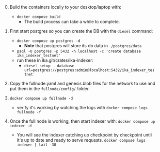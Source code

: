 
0. Build the containers locally to your desktop/laptop with:
   - `docker compose build`
      - The build process can take a while to complete.

1. First start postgres so you can create the DB with the `diesel` command:
	- `docker compose up postgres -d`
	  * **Note** that postgres will store its db data in `./postgres/data`
	- `psql -U postgres -p 5432 -h localhost -c 'create database ika_indexer_testnet'`
	- run these in ika.git/crates/ika-indexer:
      * `diesel setup --database-url=postgres://postgres:admin@localhost:5432/ika_indexer_testnet`

2. Copy the fullnode.yaml and genesis.blob files for the network to use and put them in the `fullnode/config/` folder.

3. `docker compose up fullnode -d`
   - verify it's working by watching the logs with `docker compose logs fullnode -f`

4. Once the full node is working, then start indexer with:  `docker compose up indexer -d`

	- You will see the indexer catching up checkpoint by checkpoint until it's up to date and ready to serve requests.
	  `docker compose logs indexer | tail -30`
